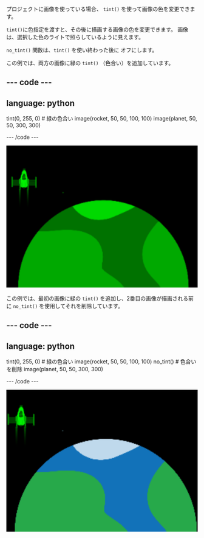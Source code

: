 プロジェクトに画像を使っている場合、 `tint()` を使って画像の色を変更できます。

`tint()`に色指定を渡すと、その後に描画する画像の色を変更できます。 画像は、選択した色のライトで照らしているように見えます。

`no_tint()` 関数は、`tint()` を使い終わった後に オフにします。

この例では、両方の画像に緑の `tint()` （色合い）を追加しています。

--- code ---
---
language: python
---

  tint(0, 255, 0) # 緑の色合い 
  image(rocket, 50, 50, 100, 100) 
  image(planet, 50, 50, 300, 300)

--- /code ---

![両方の色合いが変更されたロケットと惑星を描いた出力領域](images/all_tint.png)

この例では、最初の画像に緑の `tint()` を追加し、2番目の画像が描画される前に `no_tint()` を使用してそれを削除しています。

--- code ---
---
language: python
---

  tint(0, 255, 0) # 緑の色合い 
  image(rocket, 50, 50, 100, 100) 
  no_tint() # 色合いを削除 
  image(planet, 50, 50, 300, 300)

--- /code ---

![色合いが変更されたロケットと変更されていない惑星を描いた出力領域](images/some_tint.png)


